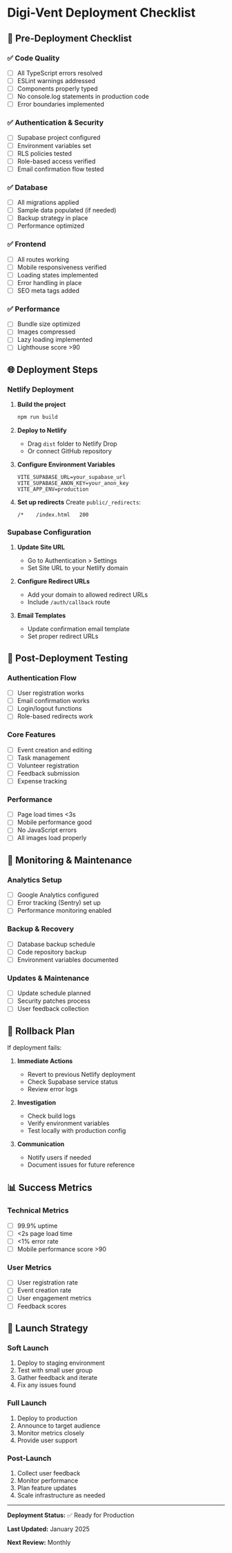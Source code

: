 # Digi-Vent Deployment Checklist

## 🚀 Pre-Deployment Checklist

### ✅ Code Quality
- [ ] All TypeScript errors resolved
- [ ] ESLint warnings addressed
- [ ] Components properly typed
- [ ] No console.log statements in production code
- [ ] Error boundaries implemented

### ✅ Authentication & Security
- [ ] Supabase project configured
- [ ] Environment variables set
- [ ] RLS policies tested
- [ ] Role-based access verified
- [ ] Email confirmation flow tested

### ✅ Database
- [ ] All migrations applied
- [ ] Sample data populated (if needed)
- [ ] Backup strategy in place
- [ ] Performance optimized

### ✅ Frontend
- [ ] All routes working
- [ ] Mobile responsiveness verified
- [ ] Loading states implemented
- [ ] Error handling in place
- [ ] SEO meta tags added

### ✅ Performance
- [ ] Bundle size optimized
- [ ] Images compressed
- [ ] Lazy loading implemented
- [ ] Lighthouse score >90

## 🌐 Deployment Steps

### Netlify Deployment

1. **Build the project**
   ```bash
   npm run build
   ```

2. **Deploy to Netlify**
   - Drag `dist` folder to Netlify Drop
   - Or connect GitHub repository

3. **Configure Environment Variables**
   ```
   VITE_SUPABASE_URL=your_supabase_url
   VITE_SUPABASE_ANON_KEY=your_anon_key
   VITE_APP_ENV=production
   ```

4. **Set up redirects**
   Create `public/_redirects`:
   ```
   /*    /index.html   200
   ```

### Supabase Configuration

1. **Update Site URL**
   - Go to Authentication > Settings
   - Set Site URL to your Netlify domain

2. **Configure Redirect URLs**
   - Add your domain to allowed redirect URLs
   - Include `/auth/callback` route

3. **Email Templates**
   - Update confirmation email template
   - Set proper redirect URLs

## 🧪 Post-Deployment Testing

### Authentication Flow
- [ ] User registration works
- [ ] Email confirmation works
- [ ] Login/logout functions
- [ ] Role-based redirects work

### Core Features
- [ ] Event creation and editing
- [ ] Task management
- [ ] Volunteer registration
- [ ] Feedback submission
- [ ] Expense tracking

### Performance
- [ ] Page load times <3s
- [ ] Mobile performance good
- [ ] No JavaScript errors
- [ ] All images load properly

## 🔧 Monitoring & Maintenance

### Analytics Setup
- [ ] Google Analytics configured
- [ ] Error tracking (Sentry) set up
- [ ] Performance monitoring enabled

### Backup & Recovery
- [ ] Database backup schedule
- [ ] Code repository backup
- [ ] Environment variables documented

### Updates & Maintenance
- [ ] Update schedule planned
- [ ] Security patches process
- [ ] User feedback collection

## 🚨 Rollback Plan

If deployment fails:

1. **Immediate Actions**
   - Revert to previous Netlify deployment
   - Check Supabase service status
   - Review error logs

2. **Investigation**
   - Check build logs
   - Verify environment variables
   - Test locally with production config

3. **Communication**
   - Notify users if needed
   - Document issues for future reference

## 📊 Success Metrics

### Technical Metrics
- [ ] 99.9% uptime
- [ ] <2s page load time
- [ ] <1% error rate
- [ ] Mobile performance score >90

### User Metrics
- [ ] User registration rate
- [ ] Event creation rate
- [ ] User engagement metrics
- [ ] Feedback scores

## 🎯 Launch Strategy

### Soft Launch
1. Deploy to staging environment
2. Test with small user group
3. Gather feedback and iterate
4. Fix any issues found

### Full Launch
1. Deploy to production
2. Announce to target audience
3. Monitor metrics closely
4. Provide user support

### Post-Launch
1. Collect user feedback
2. Monitor performance
3. Plan feature updates
4. Scale infrastructure as needed

---

**Deployment Status:** ✅ Ready for Production

**Last Updated:** January 2025

**Next Review:** Monthly